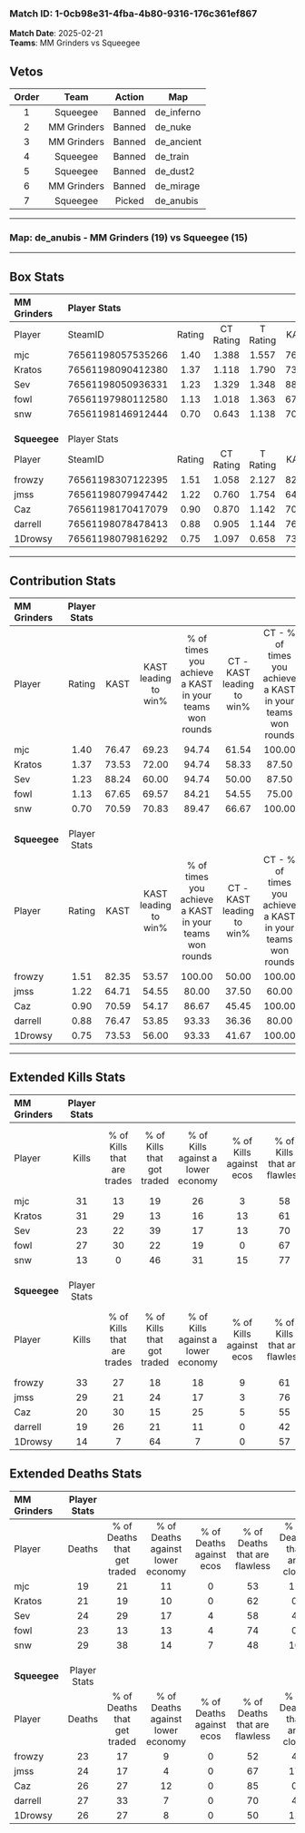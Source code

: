 ### Match ID: 1-0cb98e31-4fba-4b80-9316-176c361ef867  
**Match Date**: 2025-02-21  
**Teams**: MM Grinders vs Squeegee  

## Vetos  

| Order | Team | Action | Map |
| :---: | :--: | :----: | --- |
| 1 | Squeegee | Banned | de_inferno |
| 2 | MM Grinders | Banned | de_nuke |
| 3 | MM Grinders | Banned | de_ancient |
| 4 | Squeegee | Banned | de_train |
| 5 | Squeegee | Banned | de_dust2 |
| 6 | MM Grinders | Banned | de_mirage |
| 7 | Squeegee | Picked | de_anubis |

---  

### **Map**: de_anubis - MM Grinders (19) vs Squeegee (15)  
---  

## Box Stats  

| **MM Grinders** | Player Stats      |        |           |          |       |       |       |         |        |      |     |
| :- | :- | :-: | :-: | :-: | :-: | :-: | :-: | :-: | :-: | :-: | :-: |
| Player          | SteamID           | Rating | CT Rating | T Rating | KAST  |  ADR  | Kills | Assists | Deaths | K/D  | HS% |
| mjc             | 76561198057535266 |  1.40  |   1.388   |  1.557   | 76.47 | 85.8  |  31   |    6    |   19   | 1.63 | 54  |
| Kratos          | 76561198090412380 |  1.37  |   1.118   |  1.790   | 73.53 | 89.7  |  31   |    8    |   21   | 1.48 | 38  |
| Sev             | 76561198050936331 |  1.23  |   1.329   |  1.348   | 88.24 | 79.9  |  23   |   19    |   24   | 0.96 | 47  |
| fowl            | 76561197980112580 |  1.13  |   1.018   |  1.363   | 67.65 | 74.8  |  27   |    4    |   23   | 1.17 | 29  |
| snw             | 76561198146912444 |  0.70  |   0.643   |  1.138   | 70.59 | 65.5  |  13   |   14    |   29   | 0.45 | 61  |
|                 |                   |        |           |          |       |       |       |         |        |      |     |
|                 |                   |        |           |          |       |       |       |         |        |      |     |
|                 |                   |        |           |          |       |       |       |         |        |      |     |
| **Squeegee**    | Player Stats      |        |           |          |       |       |       |         |        |      |     |
| Player          | SteamID           | Rating | CT Rating | T Rating | KAST  |  ADR  | Kills | Assists | Deaths | K/D  | HS% |
| frowzy          | 76561198307122395 |  1.51  |   1.058   |  2.127   | 82.35 | 105.1 |  33   |   10    |   23   | 1.43 | 24  |
| jmss            | 76561198079947442 |  1.22  |   0.760   |  1.754   | 64.71 | 99.7  |  29   |    3    |   24   | 1.21 | 27  |
| Caz             | 76561198170417079 |  0.90  |   0.870   |  1.142   | 70.59 | 62.7  |  20   |    8    |   26   | 0.77 | 40  |
| darrell         | 76561198078478413 |  0.88  |   0.905   |  1.144   | 76.47 | 55.5  |  19   |    8    |   27   | 0.70 | 73  |
| 1Drowsy         | 76561198079816292 |  0.75  |   1.097   |  0.658   | 73.53 | 59.4  |  14   |    6    |   26   | 0.54 | 57  |
---  

## Contribution Stats  

| **MM Grinders** | Player Stats |       |                      |                                                        |                           |                                                             |                          |                                                            |
| :- | :-: | :-: | :-: | :-: | :-: | :-: | :-: | :-: |
| Player          |    Rating    | KAST  | KAST leading to win% | % of times you achieve a KAST in your teams won rounds | CT - KAST leading to win% | CT - % of times you achieve a KAST in your teams won rounds | T - KAST leading to win% | T - % of times you achieve a KAST in your teams won rounds |
| mjc             |     1.40     | 76.47 |        69.23         |                         94.74                          |           61.54           |                           100.00                            |          76.92           |                           90.91                            |
| Kratos          |     1.37     | 73.53 |        72.00         |                         94.74                          |           58.33           |                            87.50                            |          84.62           |                           100.00                           |
| Sev             |     1.23     | 88.24 |        60.00         |                         94.74                          |           50.00           |                            87.50                            |          68.75           |                           100.00                           |
| fowl            |     1.13     | 67.65 |        69.57         |                         84.21                          |           54.55           |                            75.00                            |          83.33           |                           90.91                            |
| snw             |     0.70     | 70.59 |        70.83         |                         89.47                          |           66.67           |                           100.00                            |          75.00           |                           81.82                            |
|                 |              |       |                      |                                                        |                           |                                                             |                          |                                                            |
|                 |              |       |                      |                                                        |                           |                                                             |                          |                                                            |
|                 |              |       |                      |                                                        |                           |                                                             |                          |                                                            |
| **Squeegee**    | Player Stats |       |                      |                                                        |                           |                                                             |                          |                                                            |
| Player          |    Rating    | KAST  | KAST leading to win% | % of times you achieve a KAST in your teams won rounds | CT - KAST leading to win% | CT - % of times you achieve a KAST in your teams won rounds | T - KAST leading to win% | T - % of times you achieve a KAST in your teams won rounds |
| frowzy          |     1.51     | 82.35 |        53.57         |                         100.00                         |           50.00           |                           100.00                            |          55.56           |                           100.00                           |
| jmss            |     1.22     | 64.71 |        54.55         |                         80.00                          |           37.50           |                            60.00                            |          64.29           |                           90.00                            |
| Caz             |     0.90     | 70.59 |        54.17         |                         86.67                          |           45.45           |                           100.00                            |          61.54           |                           80.00                            |
| darrell         |     0.88     | 76.47 |        53.85         |                         93.33                          |           36.36           |                            80.00                            |          66.67           |                           100.00                           |
| 1Drowsy         |     0.75     | 73.53 |        56.00         |                         93.33                          |           41.67           |                           100.00                            |          69.23           |                           90.00                            |
---  

## Extended Kills Stats  

| **MM Grinders** | Player Stats |                            |                            |                                    |                         |                              |                                 |                                       |                    |           |
| :- | :-: | :-: | :-: | :-: | :-: | :-: | :-: | :-: | :-: | :-: |
| Player          |    Kills     | % of Kills that are trades | % of Kills that got traded | % of Kills against a lower economy | % of Kills against ecos | % of Kills that are flawless | % of Kills that are close duels | % of Kills that are assisted by flash | Pistol Round Kills | AWP Kills |
| mjc             |      31      |             13             |             19             |                 26                 |            3            |              58              |                6                |                   0                   |         6          |     1     |
| Kratos          |      31      |             29             |             13             |                 16                 |           13            |              61              |                6                |                   0                   |         3          |     5     |
| Sev             |      23      |             22             |             39             |                 17                 |           13            |              70              |               13                |                   4                   |         1          |     0     |
| fowl            |      27      |             30             |             22             |                 19                 |            0            |              67              |                7                |                   7                   |         0          |    21     |
| snw             |      13      |             0              |             46             |                 31                 |           15            |              77              |                0                |                  15                   |         0          |     0     |
|                 |              |                            |                            |                                    |                         |                              |                                 |                                       |                    |           |
|                 |              |                            |                            |                                    |                         |                              |                                 |                                       |                    |           |
|                 |              |                            |                            |                                    |                         |                              |                                 |                                       |                    |           |
| **Squeegee**    | Player Stats |                            |                            |                                    |                         |                              |                                 |                                       |                    |           |
| Player          |    Kills     | % of Kills that are trades | % of Kills that got traded | % of Kills against a lower economy | % of Kills against ecos | % of Kills that are flawless | % of Kills that are close duels | % of Kills that are assisted by flash | Pistol Round Kills | AWP Kills |
| frowzy          |      33      |             27             |             18             |                 18                 |            9            |              61              |                6                |                   6                   |         0          |     5     |
| jmss            |      29      |             21             |             24             |                 17                 |            3            |              76              |                0                |                   7                   |         1          |    22     |
| Caz             |      20      |             30             |             15             |                 25                 |            5            |              55              |               15                |                   5                   |         0          |     0     |
| darrell         |      19      |             26             |             21             |                 11                 |            0            |              42              |                5                |                   0                   |         4          |     0     |
| 1Drowsy         |      14      |             7              |             64             |                 7                  |            0            |              57              |                0                |                   0                   |         2          |     0     |
## Extended Deaths Stats  

| **MM Grinders** | Player Stats |                             |                                   |                          |                               |                            |                           |               |
| :- | :-: | :-: | :-: | :-: | :-: | :-: | :-: | :-: |
| Player          |    Deaths    | % of Deaths that get traded | % of Deaths against lower economy | % of Deaths against ecos | % of Deaths that are flawless | % of Deaths that are close | % of Deaths while blinded | Deaths to AWP |
| mjc             |      19      |             21              |                11                 |            0             |              53               |             11             |             5             |       5       |
| Kratos          |      21      |             19              |                10                 |            0             |              62               |             0              |            10             |       4       |
| Sev             |      24      |             29              |                17                 |            4             |              58               |             4              |             8             |       8       |
| fowl            |      23      |             13              |                13                 |            4             |              74               |             0              |             0             |       9       |
| snw             |      29      |             38              |                14                 |            7             |              48               |             10             |             0             |       1       |
|                 |              |                             |                                   |                          |                               |                            |                           |               |
|                 |              |                             |                                   |                          |                               |                            |                           |               |
|                 |              |                             |                                   |                          |                               |                            |                           |               |
| **Squeegee**    | Player Stats |                             |                                   |                          |                               |                            |                           |               |
| Player          |    Deaths    | % of Deaths that get traded | % of Deaths against lower economy | % of Deaths against ecos | % of Deaths that are flawless | % of Deaths that are close | % of Deaths while blinded | Deaths to AWP |
| frowzy          |      23      |             17              |                 9                 |            0             |              52               |             4              |             0             |       9       |
| jmss            |      24      |             17              |                 4                 |            0             |              67               |             17             |             8             |       5       |
| Caz             |      26      |             27              |                12                 |            0             |              85               |             0              |             0             |       5       |
| darrell         |      27      |             33              |                 7                 |            0             |              70               |             4              |            11             |       6       |
| 1Drowsy         |      26      |             27              |                 8                 |            0             |              50               |             12             |             0             |       2       |
